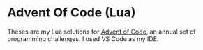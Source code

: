 # Advent Of Code (Lua)

Theses are my Lua solutions for [Advent of Code](https://adventofcode.com/), an annual set of programming challenges. I used VS Code as my IDE.
